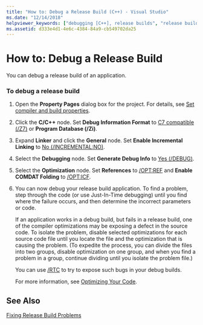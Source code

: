 ```yaml
---
title: "How to: Debug a Release Build (C++) - Visual Studio"
ms.date: "12/14/2018"
helpviewer_keywords: ["debugging [C++], release builds", "release builds, debugging"]
ms.assetid: d333e4d1-4e6c-4384-84a9-cb549702da25
---
```

# How to: Debug a Release Build

You can debug a release build of an application.

### To debug a release build

1. Open the **Property Pages** dialog box for the project. For details, see [Set compiler and build properties](working-with-project-properties.md).

1. Click the **C/C++** node. Set **Debug Information Format** to [C7 compatible (/Z7)](reference/z7-zi-zi-debug-information-format.md) or **Program Database (/Zi)**.

1. Expand **Linker** and click the **General** node. Set **Enable Incremental Linking** to [No (/INCREMENTAL:NO)](reference/incremental-link-incrementally.md).

1. Select the **Debugging** node. Set **Generate Debug Info** to [Yes (/DEBUG)](reference/debug-generate-debug-info.md).

1. Select the **Optimization** node. Set **References** to [/OPT:REF](reference/opt-optimizations.md) and **Enable COMDAT Folding** to [/OPT:ICF](reference/opt-optimizations.md).

1. You can now debug your release build application. To find a problem, step through the code (or use Just-In-Time debugging) until you find where the failure occurs, and then determine the incorrect parameters or code.

   If an application works in a debug build, but fails in a release build, one of the compiler optimizations may be exposing a defect in the source code. To isolate the problem, disable selected optimizations for each source code file until you locate the file and the optimization that is causing the problem. (To expedite the process, you can divide the files into two groups, disable optimization on one group, and when you find a problem in a group, continue dividing until you isolate the problem file.)

   You can use [/RTC](reference/rtc-run-time-error-checks.md) to try to expose such bugs in your debug builds.

   For more information, see [Optimizing Your Code](optimizing-your-code.md).

## See Also

[Fixing Release Build Problems](fixing-release-build-problems.md)